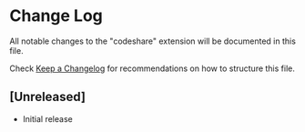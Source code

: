 # Change Log

All notable changes to the "codeshare" extension will be documented in this file.

Check [Keep a Changelog](http://keepachangelog.com/) for recommendations on how to structure this file.

## [Unreleased]

- Initial release